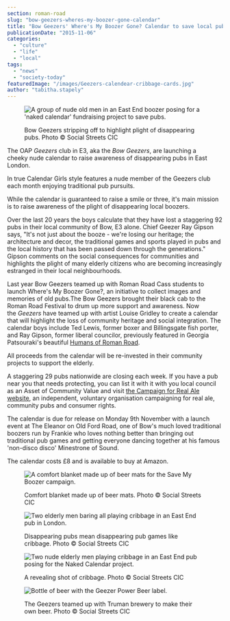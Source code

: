```yaml
---
section: roman-road
slug: "bow-geezers-wheres-my-boozer-gone-calendar"
title: "Bow Geezers' Where's My Boozer Gone? Calendar to save local pubs"
publicationDate: "2015-11-06"
categories: 
  - "culture"
  - "life"
  - "local"
tags: 
  - "news"
  - "society-today"
featuredImage: "/images/Geezers-calendear-cribbage-cards.jpg"
author: "tabitha.stapely"
---
```


<figure>

![A group of nude old men in an East End boozer posing for a 'naked calendar' fundraising project to save pubs.](/images/Geezer-Calendar-group-pub.jpg)

<figcaption>

Bow Geezers stripping off to highlight plight of disappearing pubs. Photo © Social Streets CIC

</figcaption>

</figure>

The OAP _Geezers_ club in E3, aka the _Bow Geezers_, are launching a cheeky nude calendar to raise awareness of disappearing pubs in East London.

In true Calendar Girls style features a nude member of the Geezers club each month enjoying traditional pub pursuits.

While the calendar is guaranteed to raise a smile or three, it's main mission is to raise awareness of the plight of disappearing local boozers.

Over the last 20 years the boys calculate that they have lost a staggering 92 pubs in their local community of Bow, E3 alone. Chief Geezer Ray Gipson says, "It's not just about the booze - we're losing our heritage; the architecture and decor, the traditional games and sports played in pubs and the local history that has been passed down through the generations." Gipson comments on the social consequences for communities and highlights the plight of many elderly citizens who are becoming increasingly estranged in their local neighbourhoods.

Last year Bow Geezers teamed up with Roman Road Cass students to launch Where's My Boozer Gone?, an initiative to collect images and memories of old pubs.The Bow Geezers brought their black cab to the Roman Road Festival to drum up more support and awareness. Now the _Geezers_ have teamed up with artist Louise Gridley to create a calendar that will highlight the loss of community heritage and social integration. The calendar boys include Ted Lewis, former boxer and Billingsgate fish porter, and Ray Gipson, former liberal councilor, previously featured in Georgia Patsouraki's beautiful [Humans of Roman Road](https://romanroadlondon.com/georgia-patsouraki-humans-of-roman-road-exhibition).

All proceeds from the calendar will be re-invested in their community projects to support the elderly.

A staggering 29 pubs nationwide are closing each week. If you have a pub near you that needs protecting, you can list it with it with you local council as an Asset of Community Value and visit [the Campaign for Real Ale website](https://www.camra.org.uk), an independent, voluntary organisation campaigning for real ale, community pubs and consumer rights.

The calendar is due for release on Monday 9th November with a launch event at The Eleanor on Old Ford Road, one of Bow's much loved traditional boozers run by Frankie who loves nothing better than bringing out traditional pub games and getting everyone dancing together at his famous 'non-disco disco' Minestrone of Sound.

The calendar costs £8 and is available to buy at Amazon.

<figure>

![A comfort blanket made up of beer mats for the Save My Boozer campaign.](/images/Geezers-comfort-blanket-chair.jpg)

<figcaption>

Comfort blanket made up of beer mats. Photo © Social Streets CIC

</figcaption>

</figure>

<figure>

![Two elderly men baring all playing cribbage in an East End pub in London.](/images/Geezers-calendear-cribbage-cards.jpg)

<figcaption>

Disappearing pubs mean disappearing pub games like cribbage. Photo © Social Streets CIC

</figcaption>

</figure>

<figure>

![Two nude elderly men playing cribbage in an East End pub posing for the Naked Calendar project.](/images/Geezer-calendar-cribbage-Ted-cards.jpg)

<figcaption>

A revealing shot of cribbage. Photo © Social Streets CIC

</figcaption>

</figure>

<figure>

![Bottle of beer with the Geezer Power Beer label.](/images/Geezer-beer-drink.jpg)

<figcaption>

The Geezers teamed up with Truman brewery to make their own beer. Photo © Social Streets CIC

</figcaption>

</figure>
